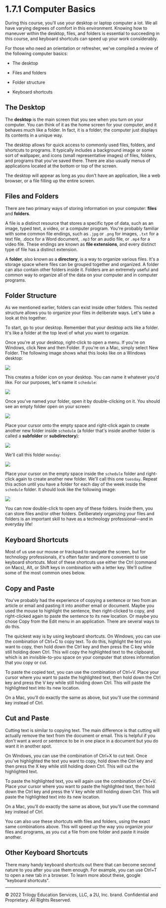 # 1.7.1 Computer Basics

During this course, you'll use your desktop or laptop computer a lot. We all have varying degrees of comfort in this environment. Knowing how to maneuver within the desktop, files, and folders is essential to succeeding in this course, and keyboard shortcuts can speed up your work considerably.

For those who need an orientation or refresher, we've compiled a review of the following computer basics:

* The desktop

* Files and folders

* Folder structure

* Keyboard shortcuts

## The Desktop

The **desktop** is the main screen that you see when you turn on your computer. You can think of it as the home screen for your computer, and it behaves much like a folder. In fact, it is a folder; the computer just displays its contents in a unique way.

The desktop allows for quick access to commonly used files, folders, and shortcuts to programs. It typically includes a background image or some sort of wallpaper, and icons (small representative images) of files, folders, and programs that you've saved there. There are also usually menus of applications located at the bottom or top of the screen.

The desktop will appear as long as you don't have an application, like a web browser, or a file filling up the entire screen.

## Files and Folders

There are two primary ways of storing information on your computer: **files** and **folders**.

A file is a distinct resource that stores a specific type of data, such as an image, typed text, a video, or a computer program. You're probably familiar with some common file endings, such as `.jpg` or `.png` for images, `.txt` for a text file, .docx for a Word document, `.mp3` for an audio file, or `.mp4` for a video file. These endings are known as **file extensions**, and every distinct type of file has a distinct extension.

A **folder**, also known as a **directory**, is a way to organize various files. It's a storage space where files can be grouped together and organized. A folder can also contain other folders inside it. Folders are an extremely useful and common way to organize all of the data on your computer and in computer programs.

## Folder Structure

As we mentioned earlier, folders can exist inside other folders. This nested structure allows you to organize your files in deliberate ways. Let's take a look at this together.

To start, go to your desktop. Remember that your desktop acts like a folder. It's like a folder at the top level of what you want to organize.

Once you're at your desktop, right-click to open a menu. If you're on Windows, click New and then Folder. If you're on a Mac, simply select New Folder. The following image shows what this looks like on a Windows desktop:

![](../../img/16-modality-windows-new-folder.png)

This creates a folder icon on your desktop. You can name it whatever you'd like. For our purposes, let's name it `schedule`:

![](../../img/17-modality-folder-name.png)

Once you've named your folder, open it by double-clicking on it. You should see an empty folder open on your screen:

![](../../img/18-modality-empty-folder.png)

Place your cursor onto the empty space and right-click again to create another new folder inside `schedule` (a folder that's inside another folder is called a **subfolder** or **subdirectory**):

![](../../img/19-modality-subfolder.png)

We'll call this folder `monday`:

![](../../img/20-modality-subfolder-name.png)

Place your cursor on the empty space inside the `schedule` folder and right-click again to create another new folder. We'll call this one `tuesday`. Repeat this action until you have a folder for each day of the week inside the `schedule` folder. It should look like the following image:

![](../../img/21-modality-subfolders.png)

You can now double-click to open any of these folders. Inside them, you can store files and/or other folders. Deliberately organizing your files and folders is an important skill to have as a technology professional—and in everyday life!

## Keyboard Shortcuts

Most of us use our mouse or trackpad to navigate the screen, but for technology professionals, it's often faster and more convenient to use keyboard shortcuts. Most of these shortcuts use either the Ctrl (command on Macs), Alt, or Shift keys in combination with a letter key. We'll outline some of the most common ones below.

## Copy and Paste

You've probably had the experience of copying a sentence or two from an article or email and pasting it into another email or document. Maybe you used the mouse to highlight the sentence, then right-clicked to copy, and right-clicked again to paste the sentence to its new location. Or maybe you chose Copy from the Edit menu in an application. There are several ways to do this.

The quickest way is by using keyboard shortcuts. On Windows, you can use the combination of Ctrl+C to copy text. To do this, highlight the text you want to copy, then hold down the Ctrl key and then press the C key while still holding down Ctrl. This will copy the highlighted text to the clipboard, which is an invisible-to-you space on your computer that stores information that you copy or cut.

To paste the copied text, you can use the combination of Ctrl+V. Place your cursor where you want to paste the highlighted text, then hold down the Ctrl key and press the V key while still holding down Ctrl. This will paste the highlighted text into its new location.

On a Mac, you'll do exactly the same as above, but you'll use the command key instead of Ctrl.

## Cut and Paste

Cutting text is similar to copying text. The main difference is that cutting will actually remove the text from the document or email. This is helpful if you don't want a word or sentence to be in one place in a document but you do want it in another spot.

On Windows, you can use the combination of Ctrl+X to cut text. Once you've highlighted the text you want to copy, hold down the Ctrl key and then press the X key while still holding down Ctrl. This will cut the highlighted text.

To paste the highlighted text, you will again use the combination of Ctrl+V. Place your cursor where you want to paste the highlighted text, then hold down the Ctrl key and press the V key while still holding down Ctrl. This will paste the highlighted text into its new location.

On a Mac, you'll do exactly the same as above, but you'll use the command key instead of Ctrl.

You can also use these shortcuts with files and folders, using the exact same combinations above. This will speed up the way you organize your files and programs, as you cut a file from one folder and paste it inside another.

## Other Keyboard Shortcuts

There many handy keyboard shortcuts out there that can become second nature to you after you use them enough. For example, you can use Ctrl+T to open a new tab in a browser. To learn more about these, google "keyboard shortcuts".

---
© 2022 Trilogy Education Services, LLC, a 2U, Inc. brand. Confidential and Proprietary. All Rights Reserved.